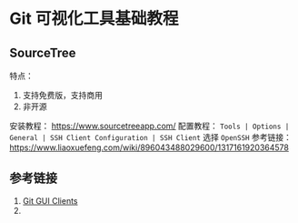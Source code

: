 # Git 可视化工具基础教程



## SourceTree

特点：
1. 支持免费版，支持商用
2. 非开源

安装教程：
https://www.sourcetreeapp.com/
配置教程：
`Tools | Options | General | SSH Client Configuration | SSH Client` 选择 `OpenSSH`
参考链接：
https://www.liaoxuefeng.com/wiki/896043488029600/1317161920364578

## 参考链接
1. [Git GUI Clients](https://git-scm.com/downloads/guis)
2. 